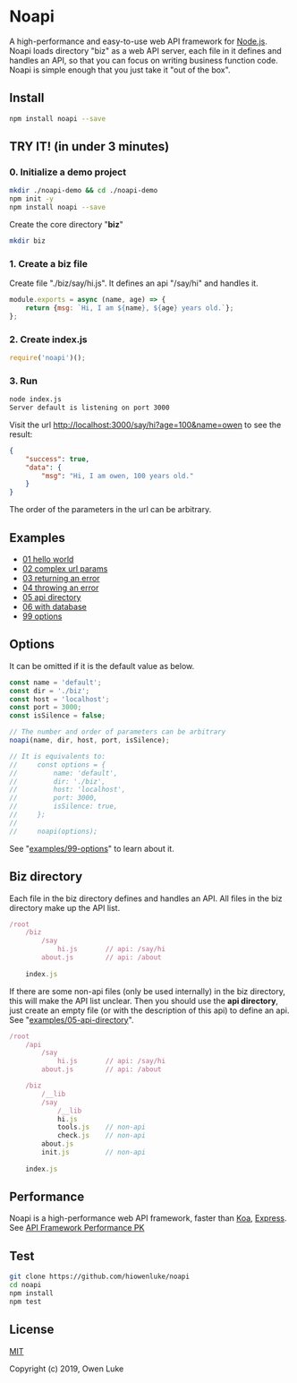 
# Noapi

A high-performance and easy-to-use web API framework for [Node.js](https://nodejs.org). Noapi loads directory "biz" as a web API server, each file in it defines and handles an API, so that you can focus on writing business function code. Noapi is simple enough that you just take it "out of the box".

## Install

```sh
npm install noapi --save
```

## TRY IT! (in under 3 minutes)

### 0. Initialize a demo project

```sh
mkdir ./noapi-demo && cd ./noapi-demo
npm init -y
npm install noapi --save
```

Create the core directory "**biz**"

```sh
mkdir biz
```

### 1. Create a biz file

Create file "./biz/say/hi.js". It defines an api "/say/hi" and handles it. 

```js
module.exports = async (name, age) => {
    return {msg: `Hi, I am ${name}, ${age} years old.`};
};
```

### 2. Create index.js

```js
require('noapi')();
```

### 3. Run

```sh
node index.js
Server default is listening on port 3000
```

Visit the url [http://localhost:3000/say/hi?age=100&name=owen]() to see the result:

```json
{
    "success": true,
    "data": {
        "msg": "Hi, I am owen, 100 years old."
    }
}
```

The order of the parameters in the url can be arbitrary.

## Examples

* [01 hello world](./examples/01-hello-world)
* [02 complex url params](./examples/02-complex-url-params)
* [03 returning an error](./examples/03-returning-an-error)
* [04 throwing an error](./examples/04-throwing-an-error)
* [05 api directory](./examples/05-api-directory)
* [06 with database](./examples/06-with-database)
* [99 options](./examples/99-options)

## Options

It can be omitted if it is the default value as below. 

```js
const name = 'default';
const dir = './biz';
const host = 'localhost';
const port = 3000; 
const isSilence = false;

// The number and order of parameters can be arbitrary
noapi(name, dir, host, port, isSilence);

// It is equivalents to:
//     const options = {
//         name: 'default',
//         dir: './biz',
//         host: 'localhost',
//         port: 3000,
//         isSilence: true,
//     };
//
//     noapi(options);
```

See "[examples/99-options](./examples/99-options)" to learn about it.

## Biz directory

Each file in the biz directory defines and handles an API. All files in the biz directory make up the API list.

```js
/root
    /biz
        /say
            hi.js       // api: /say/hi
        about.js        // api: /about
     
    index.js    
```

If there are some non-api files (only be used internally) in the biz directory, this will make the API list unclear. Then you should use the **api directory**, just create an empty file (or with the description of this api) to define an api. See "[examples/05-api-directory](./examples/05-api-directory)".

```js
/root
    /api
        /say
            hi.js       // api: /say/hi
        about.js        // api: /about

    /biz
        /__lib
        /say
            /__lib
            hi.js   
            tools.js    // non-api
            check.js    // non-api
        about.js       
        init.js         // non-api
        
    index.js
```

## Performance

Noapi is a high-performance web API framework, faster than [Koa](https://github.com/koajs/koa), [Express](https://github.com/expressjs/express). See [API Framework Performance PK](https://github.com/hiowenluke/api-frameworks-performance-pk)

## Test

```sh
git clone https://github.com/hiowenluke/noapi
cd noapi
npm install
npm test
```

## License

[MIT](LICENSE)

Copyright (c) 2019, Owen Luke
